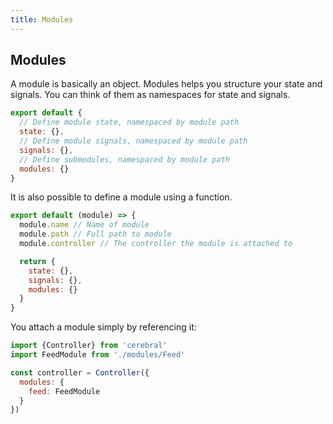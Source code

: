 ```yaml
---
title: Modules
---
```


## Modules

A module is basically an object. Modules helps you structure your state and signals. You can think of them as namespaces for state and signals.

```js
export default {
  // Define module state, namespaced by module path
  state: {},
  // Define module signals, namespaced by module path
  signals: {},
  // Define submodules, namespaced by module path
  modules: {}
}
```

It is also possible to define a module using a function.

```js
export default (module) => {
  module.name // Name of module
  module.path // Full path to module
  module.controller // The controller the module is attached to

  return {
    state: {},
    signals: {},
    modules: {}
  }
}
```

You attach a module simply by referencing it:

```js
import {Controller} from 'cerebral'
import FeedModule from './modules/Feed'

const controller = Controller({
  modules: {
    feed: FeedModule
  }
})
```
